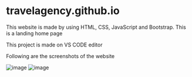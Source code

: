 # travelagency.github.io
This website is made by using HTML, CSS, JavaScript and Bootstrap.
This is a landing home page

This project is made on VS CODE editor 

Following are the screenshots of the website 

![image](https://user-images.githubusercontent.com/73010648/174483787-efa97e20-be86-42c6-95bc-715765eafab9.png)
![image](https://user-images.githubusercontent.com/73010648/174483863-e9d0f942-d8c4-4e5b-b2f8-a18a4a175d9d.png)

